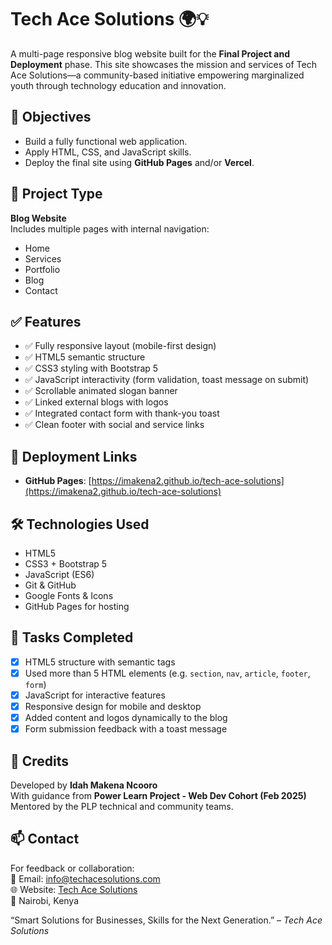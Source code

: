 # Tech Ace Solutions 🌍💡

A multi-page responsive blog website built for the **Final Project and Deployment** phase. This site showcases the mission and services of Tech Ace Solutions—a community-based initiative empowering marginalized youth through technology education and innovation.

## 🌟 Objectives

- Build a fully functional web application.
- Apply HTML, CSS, and JavaScript skills.
- Deploy the final site using **GitHub Pages** and/or **Vercel**.

## 📘 Project Type

**Blog Website**  
Includes multiple pages with internal navigation:
- Home
- Services
- Portfolio
- Blog
- Contact

## ✅ Features

- ✅ Fully responsive layout (mobile-first design)
- ✅ HTML5 semantic structure
- ✅ CSS3 styling with Bootstrap 5
- ✅ JavaScript interactivity (form validation, toast message on submit)
- ✅ Scrollable animated slogan banner
- ✅ Linked external blogs with logos
- ✅ Integrated contact form with thank-you toast
- ✅ Clean footer with social and service links

## 🔗 Deployment Links

- **GitHub Pages**: [https://imakena2.github.io/tech-ace-solutions](https://imakena2.github.io/tech-ace-solutions)

## 🛠️ Technologies Used

- HTML5
- CSS3 + Bootstrap 5
- JavaScript (ES6)
- Git & GitHub
- Google Fonts & Icons
- GitHub Pages for hosting

## 🧩 Tasks Completed

- [x] HTML5 structure with semantic tags
- [x] Used more than 5 HTML elements (e.g. `section`, `nav`, `article`, `footer`, `form`)
- [x] JavaScript for interactive features
- [x] Responsive design for mobile and desktop
- [x] Added content and logos dynamically to the blog
- [x] Form submission feedback with a toast message

## 💬 Credits

Developed by **Idah Makena Ncooro**  
With guidance from **Power Learn Project - Web Dev Cohort (Feb 2025)**  
Mentored by the PLP technical and community teams.

## 📫 Contact

For feedback or collaboration:  
📧 Email: info@techacesolutions.com  
🌐 Website: [Tech Ace Solutions](https://imakena2.github.io/tech-ace-solutions)  
📍 Nairobi, Kenya

“Smart Solutions for Businesses, Skills for the Next Generation.” – *Tech Ace Solutions*